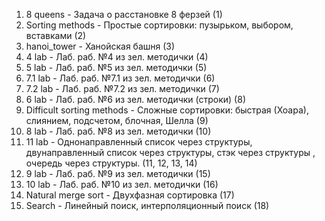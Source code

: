 1. 8 queens - Задача о расстановке 8 ферзей (1)
2. Sorting methods - Простые сортировки: пузырьком, выбором, вставками (2)
3. hanoi_tower - Ханойская башня (3)
4. 4 lab - Лаб. раб. №4 из зел. методички (4)
5. 5 lab - Лаб. раб. №5 из зел. методички (5)
6. 7.1 lab - Лаб. раб. №7.1 из зел. методички (6)
7. 7.2 lab - Лаб. раб. №7.2 из зел. методички (7)
8. 6 lab - Лаб. раб. №6 из зел. методички (строки) (8)
9. Difficult sorting methods - Сложные сортировки: быстрая (Хоара), слиянием, подсчетом, блочная, Шелла (9)
10. 8 lab - Лаб. раб. №8 из зел. методички (10)
11. 11 lab - Однонаправленный список через структуры, двунаправленный список через структуры, стэк через структуры , очередь через структуры. (11, 12, 13, 14)
12. 9 lab - Лаб. раб. №9 из зел. методички (15)
13. 10 lab - Лаб. раб. №10 из зел. методички (16)
14. Natural merge sort - Двухфазная сортировка (17)
15. Search - Линейный поиск, интерполяционный поиск (18)
